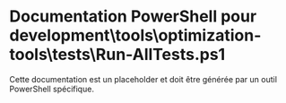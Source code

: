 # Documentation PowerShell pour development\tools\optimization-tools\tests\Run-AllTests.ps1

Cette documentation est un placeholder et doit être générée par un outil PowerShell spécifique.
